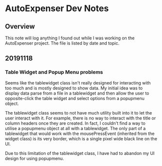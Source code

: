 <h1>AutoExpenser Dev Notes</h1>

<h2>Overview</h2>

This note will log anything I found out while I was working on the AutoExpenser project. The file is listed by date and topic.

<h2>20191118</h2>

<h3>Table Widget and Popup Menu problems</h3>

Seems like the tablewidget class isn't really designed for interacting with too much and is mostly designed to show data. My initial idea was to display data parse from a file in a tablewidget and then allow the user to opposite-click the table widget and select options from a popupmenu object.

The tablewidget class seems to not have much utility built into it to let the user interact with it. For example, there is no way to interact with the title or column headers once they are created. In fact, I couldn't find a way to utilise a popupmenu object at all with a tablewidget. The only part of a tablewidget that would work with the mousePressEvent (inherited from the widget class) is its very border, which is a single pixel wide black line on the UI.

Due to this limitation of the tablewidget class, I have had to abandon my UI design for using popupmenu.
